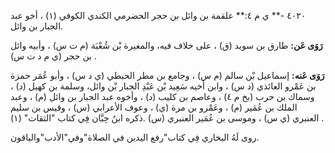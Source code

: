 ٤٠٢٠ -** ي م ٤:** علقمة بن وائل بن حجر الحضرمي الكندي الكوفي (١) ، أخو عبد الجبار بن وائل.

**رَوَى عَن:** طارق بن سويد (ق) ، على خلاف فيه، والمغيرة بْن شُعْبَة (م ت س) ، وأبيه وائل بن حجر (ي م د ت س) .

**رَوَى عَنه:** إسماعيل بْن سالم (م س) ، وجامع بن مطر الحبطي (ي د س) ، وأبو عُمَر حمزة بن عَمْرو العائذي (د س) ، وابن أخيه سَعِيد بْن عَبْدِ الجبار بْن وائل، وسلمة بن كهيل (د) ، وسماك بن حرب (بخ م ٤) ، وعاصم بن كليب (د) ، وأخوه عبد الجبار بن وائل (م) ، وعبد الملك بن عُمَير (م) ، وعَمْرو بن مرة (ي) ، وعوف الأعرابي (س) ، وقيس بن سليم العنبري (ي س) ، وموسى بن عُمَير العنبري (س) .ذكره ابنُ حِبَّان فِي كتاب "الثقات" (١) .

روى لَهُ البخاري فِي كتاب"رفع اليدين في الصلاة"وفي"الأدب"والباقون.